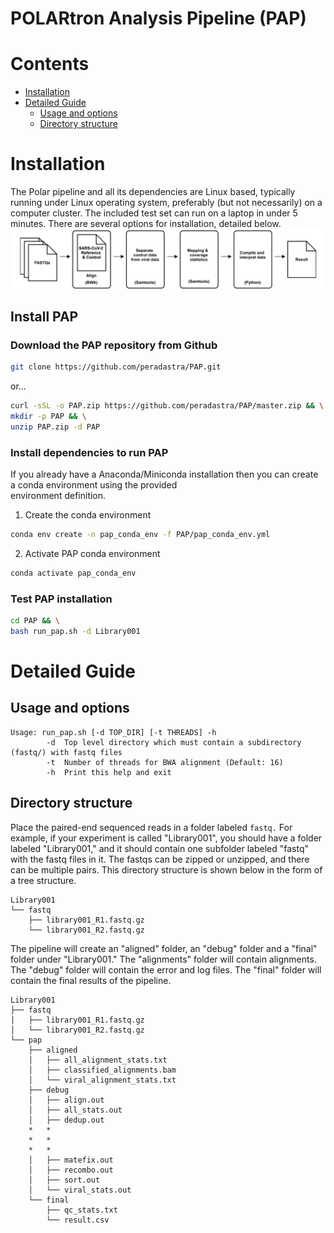 # POLARtron Analysis Pipeline (PAP)

# Contents
* [Installation](#installation)
* [Detailed Guide](#detailed-guide)
   * [Usage and options](#usage-and-options)
   * [Directory structure](#directory_structure)

# Installation

The Polar pipeline and all its dependencies are Linux based, typically running under Linux
operating system, preferably (but not necessarily) on a computer cluster. The included test
set can run on a laptop in under 5 minutes. There are several options for installation, detailed below.
![Pipline image](assets/pap_overview.png)

## Install PAP
### Download the PAP repository from Github

```bash
git clone https://github.com/peradastra/PAP.git
```

or...

```bash
curl -sSL -o PAP.zip https://github.com/peradastra/PAP/master.zip && \
mkdir -p PAP && \
unzip PAP.zip -d PAP
```

### Install dependencies to run PAP

If you already have a Anaconda/Miniconda installation then you can create a conda environment using the provided  
environment definition.
1. Create the conda environment
```bash
conda env create -n pap_conda_env -f PAP/pap_conda_env.yml
```

2. Activate PAP conda environment
```bash
conda activate pap_conda_env
```

### Test PAP installation
```bash
cd PAP && \
bash run_pap.sh -d Library001
```

# Detailed Guide

## Usage and options

    Usage: run_pap.sh [-d TOP_DIR] [-t THREADS] -h
            -d  Top level directory which must contain a subdirectory (fastq/) with fastq files
            -t  Number of threads for BWA alignment (Default: 16)
            -h  Print this help and exit

## Directory structure

Place the paired-end sequenced reads in a folder labeled `fastq.` For example, if your experiment is called "Library001", you should have a folder labeled "Library001," and it should contain one subfolder labeled "fastq" with the fastq files in it. The fastqs can be zipped or unzipped, and there can be multiple pairs. This directory structure is shown below in the form of a tree structure.

```
Library001
└── fastq
    ├── library001_R1.fastq.gz
    └── library001_R2.fastq.gz
```

The pipeline will create an "aligned" folder, an "debug" folder and a "final" folder under "Library001." The 
"alignments" folder will contain alignments. The "debug" folder will contain the error and log files. The 
"final" folder will contain the final results of the pipeline. 


```
Library001
├── fastq
│   ├── library001_R1.fastq.gz
│   └── library001_R2.fastq.gz
└── pap
    ├── aligned
    │   ├── all_alignment_stats.txt
    │   ├── classified_alignments.bam
    │   └── viral_alignment_stats.txt
    ├── debug
    │   ├── align.out
    │   ├── all_stats.out
    │   ├── dedup.out
    *   *
    *   *
    *   *
    │   ├── matefix.out
    │   ├── recombo.out
    │   ├── sort.out
    │   └── viral_stats.out
    └── final
        ├── qc_stats.txt
        └── result.csv
```
